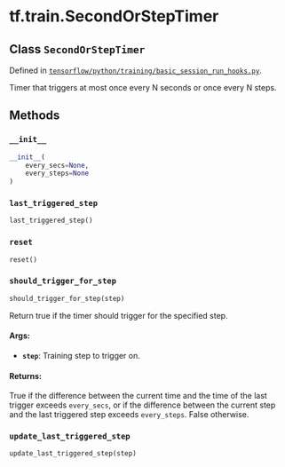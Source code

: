 <div itemscope itemtype="http://developers.google.com/ReferenceObject">
<meta itemprop="name" content="tf.train.SecondOrStepTimer" />
<meta itemprop="property" content="__init__"/>
<meta itemprop="property" content="last_triggered_step"/>
<meta itemprop="property" content="reset"/>
<meta itemprop="property" content="should_trigger_for_step"/>
<meta itemprop="property" content="update_last_triggered_step"/>
</div>

# tf.train.SecondOrStepTimer

## Class `SecondOrStepTimer`





Defined in [`tensorflow/python/training/basic_session_run_hooks.py`](https://www.tensorflow.org/code/tensorflow/python/training/basic_session_run_hooks.py).

Timer that triggers at most once every N seconds or once every N steps.
  

## Methods

<h3 id="__init__"><code>__init__</code></h3>

``` python
__init__(
    every_secs=None,
    every_steps=None
)
```



<h3 id="last_triggered_step"><code>last_triggered_step</code></h3>

``` python
last_triggered_step()
```



<h3 id="reset"><code>reset</code></h3>

``` python
reset()
```



<h3 id="should_trigger_for_step"><code>should_trigger_for_step</code></h3>

``` python
should_trigger_for_step(step)
```

Return true if the timer should trigger for the specified step.

#### Args:

* <b>`step`</b>: Training step to trigger on.


#### Returns:

  True if the difference between the current time and the time of the last
  trigger exceeds `every_secs`, or if the difference between the current
  step and the last triggered step exceeds `every_steps`. False otherwise.

<h3 id="update_last_triggered_step"><code>update_last_triggered_step</code></h3>

``` python
update_last_triggered_step(step)
```





